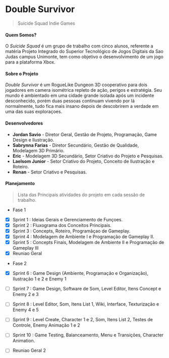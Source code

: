 # Double Survivor
> Suicide Squad Indie Games

#### Quem Somos?
O *Suicide Squad* é um grupo de trabalho com cinco alunos, referente a matéria Projeto Integrado do 
Superior Tecnológico de Jogos Digitais da Sao Judas campus Unimonte, tem como objetivo o desenvolvimento de um jogo 
para a plataforma Xbox.

#### Sobre o Projeto
*Double Survivor* é um RogueLike Dungeon 3D cooperativo para dois jogadores em camera isométrica repleto de ação, perigos
e estratégia. Seu mundo é ambientado em uma cidade grande isolada após um incidente desconhecido, porém duas
pessoas continuam vivendo por lá normalmente, tudo fica mais insano depois de descobrirem a verdade em uma das suas exploraçoes.

#### Desenvolvedores
- **Jordan Savio** - Diretor Geral, Gestão de Projeto, Programação, Game Design e Ilustração.
- **Sabrynna Farias** - Diretor Secundário, Gestão de Qualidade, Modelagem 3D Primário.
- **Eric** - Modelagem 3D Secundário, Setor Criativo do Projeto e Pesquisas.
- **Laelsom Junior** - Setor Criativo do Projeto, Conceito de Ilustração e Roteiro.
- **Renan** - Setor Criativo e Pesquisas. 

#### Planejamento
> Lista das Principais atividades do projeto em cada sessão de trabalho.

- Fase 1
- [x]  Sprint 1 : Ideias Gerais e Gerenciamento de Funçoes.
- [x]  Sprint 2 : Fluxograma dos Conceitos Principais.
- [x]  Sprint 3 : Concepts, Roteiro, Programãçao de Gameplay.
- [x]  Sprint 4 : Modelagem de Ambiente I e Programação de Gameplay II.
- [x]  Sprint 5 : Concepts Finais, Modelagem de Ambiente II e Programação de Gameplay III
- [x] Reuniao Geral 

- Fase 2
- [x] Sprint 6 : Game Design (Ambiente, Programação e Organização), Ilustração 1 e 2 e Enemy 1
- [ ] Sprint 7 : Game Design, Software de Som, Level Editor, Itens Concept e Enemy 2 e 3
- [ ] Sprint 8 : Level Editor, Som, Itens List 1, Wiki, Interface, Texturização e Enemy 4 e 5
- [ ] Sprint 9 : Level Create, Character 1 e 2, Som, Itens List 2, Testes de Controle, Enemy Animação 1 e 2
- [ ] Sprint 10 : Game Testing, Balanceamento, Menu e Transições, Character Animation.
- [ ] Reuniao Geral 2

